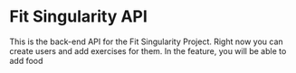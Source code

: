 # Fit Singularity API

This is the back-end API for the Fit Singularity Project.
Right now you can create users and add exercises for them.
In the feature, you will be able to add food